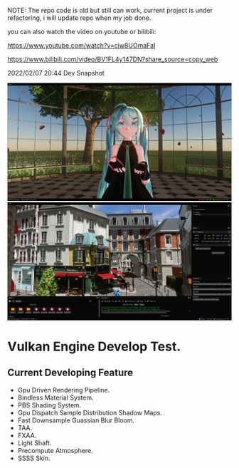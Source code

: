 NOTE: The repo code is old but still can work, current project is under refactoring, i will update repo when my job done.

you can also watch the video on youtube or bilibili:

https://www.youtube.com/watch?v=ciw8UOmaFaI

https://www.bilibili.com/video/BV1FL4y147DN?share_source=copy_web

2022/02/07 20:44 Dev Snapshot

![](dev/Snipaste_2022-02-07_21-56-08.png)
![](dev/Snipaste_2022-02-07_22-00-27.png)

# Vulkan Engine Develop Test.

## Current Developing Feature

- Gpu Driven Rendering Pipeline.
- Bindless Material System.
- PBS Shading System.
- Gpu Dispatch Sample Distribution Shadow Maps.
- Fast Downsample Guassian Blur Bloom.
- TAA.
- FXAA.
- Light Shaft.
- Precompute Atmosphere.
- SSSS Skin.
